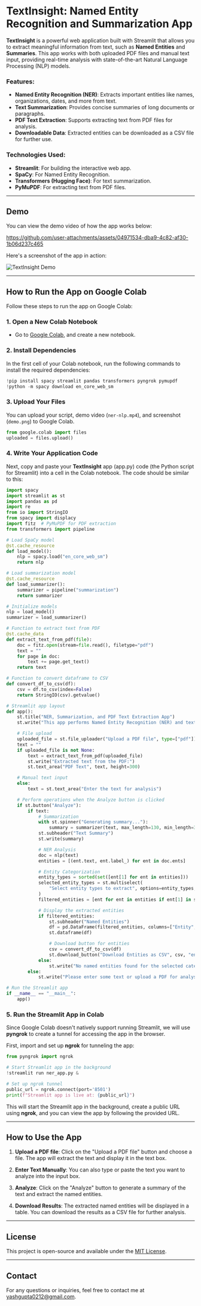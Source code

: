 
# TextInsight: Named Entity Recognition and Summarization App

**TextInsight** is a powerful web application built with Streamlit that allows you to extract meaningful information from text, such as **Named Entities** and **Summaries**. This app works with both uploaded PDF files and manual text input, providing real-time analysis with state-of-the-art Natural Language Processing (NLP) models.

### Features:
- **Named Entity Recognition (NER)**: Extracts important entities like names, organizations, dates, and more from text.
- **Text Summarization**: Provides concise summaries of long documents or paragraphs.
- **PDF Text Extraction**: Supports extracting text from PDF files for analysis.
- **Downloadable Data**: Extracted entities can be downloaded as a CSV file for further use.

### Technologies Used:
- **Streamlit**: For building the interactive web app.
- **SpaCy**: For Named Entity Recognition.
- **Transformers (Hugging Face)**: For text summarization.
- **PyMuPDF**: For extracting text from PDF files.

---

## Demo

You can view the demo video of how the app works below:


https://github.com/user-attachments/assets/04971534-dba9-4c82-af30-1b06d237c465



Here's a screenshot of the app in action:

![TextInsight Demo](demo.png)

---

## How to Run the App on Google Colab

Follow these steps to run the app on Google Colab:

### 1. Open a New Colab Notebook

- Go to [Google Colab](https://colab.research.google.com/), and create a new notebook.

### 2. Install Dependencies

In the first cell of your Colab notebook, run the following commands to install the required dependencies:

```python
!pip install spacy streamlit pandas transformers pyngrok pymupdf
!python -m spacy download en_core_web_sm
```

### 3. Upload Your Files

You can upload your script, demo video (`ner-nlp.mp4`), and screenshot (`demo.png`) to Google Colab.

```python
from google.colab import files
uploaded = files.upload()
```

### 4. Write Your Application Code

Next, copy and paste your **TextInsight** app (app.py) code (the Python script for Streamlit) into a cell in the Colab notebook. The code should be similar to this:

```python
import spacy
import streamlit as st
import pandas as pd
import re
from io import StringIO
from spacy import displacy
import fitz  # PyMuPDF for PDF extraction
from transformers import pipeline

# Load SpaCy model
@st.cache_resource
def load_model():
    nlp = spacy.load("en_core_web_sm")
    return nlp

# Load summarization model
@st.cache_resource
def load_summarizer():
    summarizer = pipeline("summarization")
    return summarizer

# Initialize models
nlp = load_model()
summarizer = load_summarizer()

# Function to extract text from PDF
@st.cache_data
def extract_text_from_pdf(file):
    doc = fitz.open(stream=file.read(), filetype="pdf")
    text = ""
    for page in doc:
        text += page.get_text()
    return text

# Function to convert dataframe to CSV
def convert_df_to_csv(df):
    csv = df.to_csv(index=False)
    return StringIO(csv).getvalue()

# Streamlit app layout
def app():
    st.title("NER, Summarization, and PDF Text Extraction App")
    st.write("This app performs Named Entity Recognition (NER) and text summarization.")

    # File upload
    uploaded_file = st.file_uploader("Upload a PDF file", type=["pdf"])
    text = ""
    if uploaded_file is not None:
        text = extract_text_from_pdf(uploaded_file)
        st.write("Extracted text from the PDF:")
        st.text_area("PDF Text", text, height=300)

    # Manual text input
    else:
        text = st.text_area("Enter the text for analysis")

    # Perform operations when the Analyze button is clicked
    if st.button("Analyze"):
        if text:
            # Summarization
            with st.spinner("Generating summary..."):
                summary = summarizer(text, max_length=130, min_length=30, do_sample=False)[0]['summary_text']
            st.subheader("Text Summary")
            st.write(summary)

            # NER Analysis
            doc = nlp(text)
            entities = [(ent.text, ent.label_) for ent in doc.ents]

            # Entity Categorization
            entity_types = sorted(set([ent[1] for ent in entities]))
            selected_entity_types = st.multiselect(
                "Select entity types to extract", options=entity_types, default=entity_types
            )
            filtered_entities = [ent for ent in entities if ent[1] in selected_entity_types]

            # Display the extracted entities
            if filtered_entities:
                st.subheader("Named Entities")
                df = pd.DataFrame(filtered_entities, columns=["Entity", "Label"])
                st.dataframe(df)

                # Download button for entities
                csv = convert_df_to_csv(df)
                st.download_button("Download Entities as CSV", csv, "entities.csv", "text/csv")
            else:
                st.write("No named entities found for the selected categories.")
        else:
            st.write("Please enter some text or upload a PDF for analysis.")

# Run the Streamlit app
if __name__ == "__main__":
    app()
```

### 5. Run the Streamlit App in Colab

Since Google Colab doesn't natively support running Streamlit, we will use **pyngrok** to create a tunnel for accessing the app in the browser.

First, import and set up **ngrok** for tunneling the app:

```python
from pyngrok import ngrok

# Start Streamlit app in the background
!streamlit run ner_app.py &

# Set up ngrok tunnel
public_url = ngrok.connect(port='8501')
print(f"Streamlit app is live at: {public_url}")
```

This will start the Streamlit app in the background, create a public URL using **ngrok**, and you can view the app by following the provided URL.

---

## How to Use the App

1. **Upload a PDF file**: Click on the "Upload a PDF file" button and choose a file. The app will extract the text and display it in the text box.
   
2. **Enter Text Manually**: You can also type or paste the text you want to analyze into the input box.
   
3. **Analyze**: Click on the "Analyze" button to generate a summary of the text and extract the named entities.
   
4. **Download Results**: The extracted named entities will be displayed in a table. You can download the results as a CSV file for further analysis.

---

## License

This project is open-source and available under the [MIT License](LICENSE).

---

## Contact

For any questions or inquiries, feel free to contact me at [yashgupta0212@gmail.com](yashgupta0212@gmail.com).
